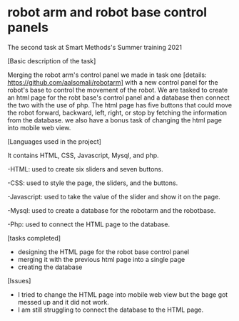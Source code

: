 # robot arm and robot base control panels
 
 The second task at Smart Methods's Summer training 2021

[Basic description of the task]

Merging the robot arm's control panel we made in task one [details: https://github.com/aalsomali/robotarm] with a new control panel for the robot's base to control the movement of the robot. We are tasked to create an html page for the robt base's control panel and a database then connect the two with the use of php. The html page has five buttons that could move the robot forward, backward, left, right, or stop by fetching the information from the database. we also have a bonus task of changing the html page into mobile web view.

[Languages used in the project]

It contains HTML, CSS, Javascript, Mysql, and php.

-HTML: used to create six sliders and seven buttons.

-CSS: used to style the page, the sliders, and the buttons.

-Javascript: used to take the value of the slider and show it on the page.

-Mysql: used to create a database for the robotarm and the robotbase.

-Php: used to connect the HTML page to the database.

[tasks completed]

- designing the HTML page for the robot base control panel
- merging it with the previous html page into a single page
- creating the database 

[Issues]

- I tried to change the HTML page into mobile web view but the bage got messed up and it did not work.
- I am still struggling to connect the database to the HTML page.

